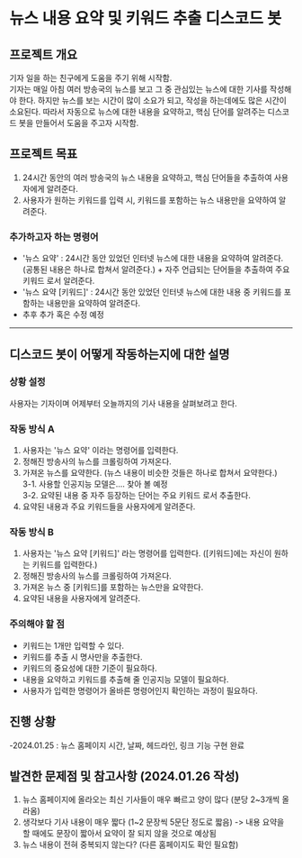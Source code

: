 # 뉴스 내용 요약 및 키워드 추출 디스코드 봇
## 프로젝트 개요  
기자 일을 하는 친구에게 도움을 주기 위해 시작함.  
기자는 매일 아침 여러 방송국의 뉴스를 보고 그 중 관심있는 뉴스에 대한 기사를 작성해야 한다. 하지만 뉴스를 보는 시간이 많이 소요가 되고, 작성을 하는데에도 많은 시간이 소요된다. 따라서 자동으로 뉴스에 대한 내용을 요약하고, 핵심 단어를 알려주는 디스코드 봇을 만들어서 도움을 주고자 시작함.  
  
## 프로젝트 목표  
1. 24시간 동안의 여러 방송국의 뉴스 내용을 요약하고, 핵심 단어들을 추출하여 사용자에게 알려준다.  
2. 사용자가 원하는 키워드를 입력 시, 키워드를 포함하는 뉴스 내용만을 요약하여 알려준다.   

  ### 추가하고자 하는 명령어
  - '뉴스 요약' : 24시간 동안 있었던 인터넷 뉴스에 대한 내용을 요약하여 알려준다. (공통된 내용은 하나로 합쳐서 알려준다.) + 자주 언급되는 단어들을 추출하여 주요 키워드 로서 알려준다.  
  - '뉴스 요약 [키워드]' : 24시간 동안 있었던 인터넷 뉴스에 대한 내용 중 키워드를 포함하는 내용만을 요약하여 알려준다.  
  - 추후 추가 혹은 수정 예정
---  
## 디스코드 봇이 어떻게 작동하는지에 대한 설명  
### 상황 설정  
사용자는 기자이며 어제부터 오늘까지의 기사 내용을 살펴보려고 한다.

### 작동 방식 A
1. 사용자는 '뉴스 요약' 이라는 명령어를 입력한다.  
2. 정해진 방송사의 뉴스를 크롤링하여 가져온다.  
3. 가져온 뉴스를 요약한다. (뉴스 내용이 비슷한 것들은 하나로 합쳐서 요약한다.)  
3-1. 사용할 인공지능 모델은.... 찾아 볼 예정  
3-2. 요약된 내용 중 자주 등장하는 단어는 주요 키워드 로서 추출한다.
4. 요약된 내용과 주요 키워드들을 사용자에게 알려준다.

### 작동 방식 B
1. 사용자는 '뉴스 요약 [키워드]' 라는 명령어를 입력한다. ([키워드]에는 자신이 원하는 키워드를 입력한다.)
2. 정해진 방송사의 뉴스를 크롤링하여 가져온다.
3. 가져온 뉴스 중 [키워드]를 포함하는 뉴스만을 요약한다.
4. 요약된 내용을 사용자에게 알려준다.  

### 주의해야 할 점  
- 키워드는 1개만 입력할 수 있다.  
- 키워드를 추출 시 명사만을 추출한다.
- 키워드의 중요성에 대한 기준이 필요하다.
- 내용을 요약하고 키워드를 추출해 줄 인공지능 모델이 필요하다.
- 사용자가 입력한 명령어가 올바른 명령어인지 확인하는 과정이 필요하다.
  
## 진행 상황
 -2024.01.25 : 뉴스 홈페이지 시간, 날짜, 헤드라인, 링크 기능 구현 완료
   
## 발견한 문제점 및 참고사항 (2024.01.26 작성)
1. 뉴스 홈페이지에 올라오는 최신 기사들이 매우 빠르고 양이 많다 (분당 2~3개씩 올라옴)
2. 생각보다 기사 내용이 매우 짧다 (1~2 문장씩 5문단 정도로 짧음) -> 내용 요약을 할 때에도 문장이 짧아서 요약이 잘 되지 않을 것으로 예상됨
3. 뉴스 내용이 전혀 중복되지 않는다? (다른 홈페이지도 확인 필요함)